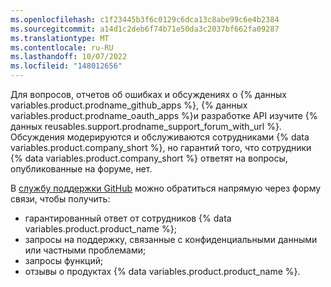 ```yaml
---
ms.openlocfilehash: c1f23445b3f6c0129c6dca13c8abe99c6e4b2384
ms.sourcegitcommit: a14d1c2deb6f74b71e50da3c2037bf662fa09287
ms.translationtype: MT
ms.contentlocale: ru-RU
ms.lasthandoff: 10/07/2022
ms.locfileid: "148012656"
---
```

Для вопросов, отчетов об ошибках и обсуждениях о {% данных variables.product.prodname_github_apps %}, {% данных variables.product.prodname_oauth_apps %}и разработке API изучите {% данных reusables.support.prodname_support_forum_with_url %}. Обсуждения модерируются и обслуживаются сотрудниками {% data variables.product.company_short %}, но гарантий того, что сотрудники {% data variables.product.company_short %} ответят на вопросы, опубликованные на форуме, нет.

В [службу поддержки GitHub](https://support.github.com/) можно обратиться напрямую через форму связи, чтобы получить:
  - гарантированный ответ от сотрудников {% data variables.product.product_name %};
  - запросы на поддержку, связанные с конфиденциальными данными или частными проблемами;
  - запросы функций;
  - отзывы о продуктах {% data variables.product.product_name %}.
